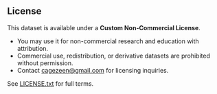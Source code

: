 ## License

This dataset is available under a **Custom Non-Commercial License**.  
- You may use it for non-commercial research and education with attribution.  
- Commercial use, redistribution, or derivative datasets are prohibited without permission.  
- Contact cagezeen@gmail.com for licensing inquiries.

See [LICENSE.txt](./LICENSE.txt) for full terms.

